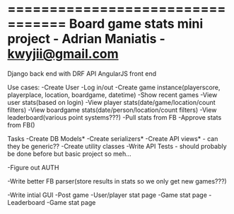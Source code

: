 =================================
Board game stats mini project - Adrian Maniatis - kwyjii@gmail.com
=================================
Django back end with DRF API
AngularJS front end

Use cases:
-Create User
-Log in/out
-Create game instance(playerscore, playerplace, location, boardgame, datetime)
-Show recent games
-View user stats(based on login)
-View player stats(date/game/location/count filters)
-View boardgame stats(date/person/location/count filters)
-View leaderboard(various point systems???)
-Pull stats from FB
-Approve stats from FB()


Tasks
-Create DB Models*
-Create serializers*
-Create API views* - can they be generic??
-Create utility classes
-Write API Tests - should probably be done before but basic project so meh...

-Figure out AUTH

-Write better FB parser(store results in stats so we only get new games???)

-Write intial GUI
-Post game
-User/player stat page
-Game stat page
-Leaderboard
-Game stat page



